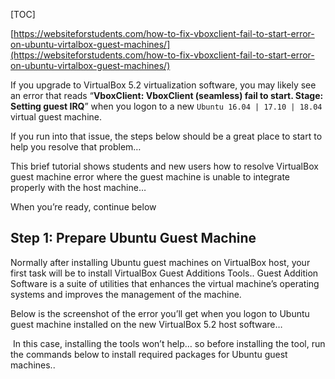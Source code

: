 [TOC]

[https://websiteforstudents.com/how-to-fix-vboxclient-fail-to-start-error-on-ubuntu-virtalbox-guest-machines/](https://websiteforstudents.com/how-to-fix-vboxclient-fail-to-start-error-on-ubuntu-virtalbox-guest-machines/)

If you upgrade to VirtualBox 5.2 virtualization software, you may likely see an error that reads “**VboxClient: VboxClient (seamless) fail to start. Stage: Setting guest IRQ**” when you logon to a new `Ubuntu 16.04 | 17.10 | 18.04` virtual guest machine.

If you run into that issue, the steps below should be a great place to start to help  you resolve that problem…

This brief tutorial shows students and new users how to resolve VirtualBox guest machine error where the guest machine is unable to integrate properly with the host machine…

When you’re ready, continue below

## Step 1: Prepare Ubuntu Guest Machine

Normally after installing Ubuntu guest machines on VirtualBox host, your first task will be to install VirtualBox Guest Additions Tools.. Guest Addition Software is a suite of utilities that enhances the virtual machine’s operating systems and improves the management of the machine.

Below is the screenshot of the error you’ll get when you logon to Ubuntu guest machine installed on the new VirtualBox 5.2 host software…

<img src="">
In this case, installing the tools won’t help… so before installing the tool, run the commands below to install required packages for Ubuntu guest machines..

